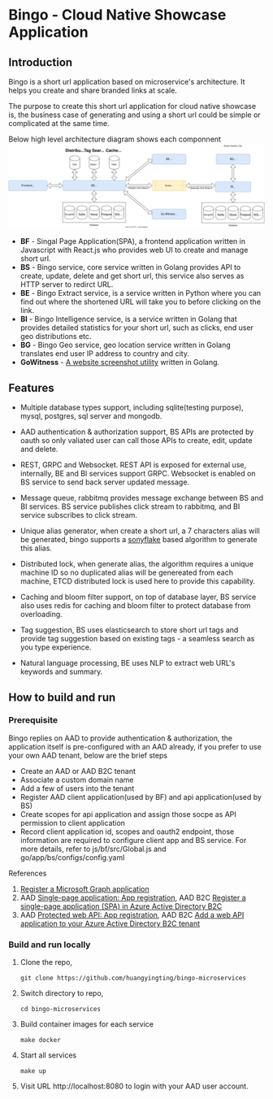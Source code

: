 # Bingo - Cloud Native Showcase Application
## Introduction
Bingo is a short url application based on microservice's architecture. It helps you create and share branded links at scale. 

The purpose to create this short url application for cloud native showcase is, the business case of generating and using a short url could be simple or complicated at the same time. 

Below high level architecture diagram shows each componnent
![high-level-design](./docs/images/Bingo-Design.svg)

- **BF** - Singal Page Application(SPA), a frontend application written in Javascript with React.js who provides web UI to create and manage short url.
- **BS** - Bingo service, core service written in Golang provides API to create, update, delete and get short url, this service also serves as HTTP server to redirct URL.
- **BE** - Bingo Extract service, is a service written in Python where you can find out where the shortened URL will take you to before clicking on the link. 
- **BI** - Bingo Intelligence service, is a service written in Golang that provides detailed statistics for your short url, such as clicks, end user geo distributions etc.
- **BG** - Bingo Geo service, geo location service written in Golang translates end user IP address to country and city.
- **GoWitness** - [A website screenshot utility](https://github.com/sensepost/gowitness) written in Golang.

## Features
- Multiple database types support, including sqlite(testing purpose), mysql, postgres, sql server and mongodb.

- AAD authentication & authorization support, BS APIs are protected by oauth so only valiated user can call those APIs to create, edit, update and delete.

- REST, GRPC and Websocket. REST API is exposed for external use, internally, BE and BI services support GRPC. Websocket is enabled on BS service to send back server updated message.

- Message queue, rabbitmq provides message exchange between BS and BI services. BS service publishes click stream to rabbitmq, and BI service subscribes to click stream.

- Unique alias generator, when create a short url, a 7 characters alias will be generated, bingo supports a [sonyflake](https://github.com/sony/sonyflake) based algorithm to generate this alias.

- Distributed lock, when generate alias, the algorithm requires a unique machine ID so no duplicated alias will be genereated from each machine, ETCD distributed lock is used here to provide this capability.

- Caching and bloom filter support, on top of database layer, BS service also uses redis for caching and bloom filter to protect database from overloading.

- Tag suggestion, BS uses elasticsearch to store short url tags and provide tag suggestion based on existing tags - a seamless search as you type experience.

- Natural language processing, BE uses NLP to extract web URL's keywords and summary.

## How to build and run
### Prerequisite
Bingo replies on AAD to provide authentication & authorization, the application itself is pre-configured with an AAD already, if you prefer to use your own AAD tenant, below are the brief steps
- Create an AAD or AAD B2C tenant
- Associate a custom domain name
- Add a few of users into the tenant
- Register AAD client application(used by BF) and api application(used by BS)
- Create scopes for api application and assign those socpe as API permission to client application
- Record client application id, scopes and oauth2 endpoint, those information are required to configure client app and BS service. For more details, refer to js/bf/src/Global.js and go/app/bs/configs/config.yaml

References
1. [Register a Microsoft Graph application](https://docs.microsoft.com/en-us/azure/active-directory-b2c/microsoft-graph-get-started?tabs=app-reg-ga)
2. AAD [Single-page application: App registration](https://docs.microsoft.com/en-us/azure/active-directory/develop/scenario-spa-app-registration), AAD B2C [Register a single-page application (SPA) in Azure Active Directory B2C](https://docs.microsoft.com/en-us/azure/active-directory-b2c/tutorial-register-spa)
3. AAD [Protected web API: App registration](https://docs.microsoft.com/en-us/azure/active-directory/develop/scenario-protected-web-api-app-registration), AAD B2C [Add a web API application to your Azure Active Directory B2C tenant](https://docs.microsoft.com/en-us/azure/active-directory-b2c/add-web-api-application?tabs=app-reg-ga)

### Build and run locally
1. Clone the repo, 
    ```
    git clone https://github.com/huangyingting/bingo-microservices
    ```
2. Switch directory to repo, 
    ```
    cd bingo-microservices
    ```
3. Build container images for each service
    ```
    make docker
    ```
4. Start all services 
    ```
    make up
    ```
5. Visit URL http://localhost:8080 to login with your AAD user account.